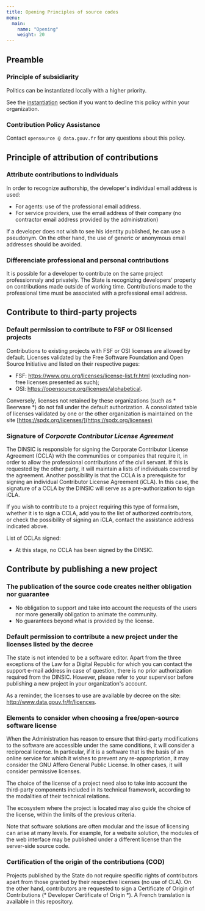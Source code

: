 ```yaml
---
title: Opening Principles of source codes
menu:
  main:
    name: "Opening"
    weight: 20
---
```


## Preamble

### Principle of subsidiarity

Politics can be instantiated locally with a higher priority.

See the [instantiation](Instanciation.md) section  if you want to decline this policy within your organization.

### Contribution Policy Assistance

Contact `opensource @ data.gouv.fr` for any questions about this policy.

## Principle of attribution of contributions

### Attribute contributions to individuals

In order to recognize authorship, the developer's individual email address is used:

* For agents: use of the professional email address.
* For service providers, use the email address of their company (no contractor email address provided by the administration)

If a developer does not wish to see his identity published, he can use a pseudonym.
On the other hand, the use of generic or anonymous email addresses should be avoided.

### Differenciate professional and personal contributions

It is possible for a developer to contribute on the same project professionnaly and privately.
The State is recognizing developers' property on contributions made outside of working time. Contributions made to the
professional time must be associated with a professional email address.

## Contribute to third-party projects

### Default permission to contribute to FSF or OSI licensed projects

Contributions to existing projects with FSF or OSI licenses are allowed by default.
Licenses validated by the Free Software Foundation and Open Source Initiative and listed on their respective pages:

* FSF: https://www.gnu.org/licenses/license-list.fr.html (excluding non-free licenses presented as such);
* OSI: https://opensource.org/licenses/alphabetical.


Conversely, licenses not retained by these organizations (such as * Beerware *) do not fall under the default authorization.
A consolidated table of licenses validated by one or the other organization is maintained on the site
[https://spdx.org/licenses/](https://spdx.org/licenses)

### Signature of *Corporate Contributor License Agreement*

The DINSIC is responsible for signing the Corporate Contributor License Agreement (CCLA) with the
communities or companies that require it, in order to allow the professional contributions of the civil servant. If this is requested by
the other party, it will maintain a lists of individuals covered by the agreement. Another possibility is that the CCLA is a prerequisite
for signing an individual Contributor License Agreement (iCLA). In this case, the signature of a CCLA by the
DINSIC will serve as a pre-authorization to sign iCLA.

If you wish to contribute to a project requiring this type of formalism, whether it is to sign a CCLA, add you to the list of authorized
contributors, or check the possibility of signing an iCLA, contact the assistance address indicated above.

List of CCLAs signed:

* At this stage, no CCLA has been signed by the DINSIC.

## Contribute by publishing a new project

### The publication of the source code creates neither obligation nor guarantee

* No obligation to support and take into account the requests of the users nor more generally obligation to animate the community.
* No guarantees beyond what is provided by the license.

### Default permission to contribute a new project under the licenses listed by the decree

The state is not intended to be a software editor. Apart from the three exceptions of the Law for a Digital Republic for which you can contact the
support e-mail address in case of question, there is no prior authorization required from the DINSIC. However, please refer to your supervisor
before publishing a new project in your organization's account.

As a reminder, the licenses to use are available by decree on the site: http://www.data.gouv.fr/fr/licences.

### Elements to consider when choosing a free/open-source software license

When the Administration has reason to ensure that third-party modifications to the software are accessible
under the same conditions, it will consider a reciprocal license. In particular, if it is a software that is the basis of an online service
for which it wishes to prevent any re-appropriation, it may consider the GNU Affero General Public License. In other cases, it will
consider permissive licenses.

The choice of the license of a project need also to take into account the third-party components included in its
technical framework, according to the modalities of their technical relations.

The ecosystem where the project is located may also guide the choice of the license, within the limits of the previous
criteria.

Note that software solutions are often modular and the issue of licensing can arise at many levels. For example, for a website solution,
the modules of the web interface may be published under a different license than the server-side source code.

### Certification of the origin of the contributions (COD)

Projects published by the State do not require specific rights of contributors apart from those granted by their respective licenses
(no use of CLA). On the other hand, contributors are requested to sign a Certificate of Origin of Contributions (* Developer Certificate
of Origin *). A French translation is available in this repository.
